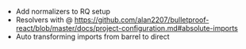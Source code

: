 - Add normalizers to RQ setup
- Resolvers with @ https://github.com/alan2207/bulletproof-react/blob/master/docs/project-configuration.md#absolute-imports
- Auto transforming imports from barrel to direct
